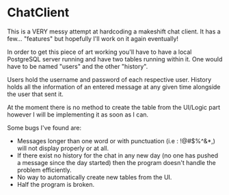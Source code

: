 # ChatClient
This is a VERY messy attempt at hardcoding a makeshift chat client. It has a few... "features" but hopefully I'll work on it again eventually!

In order to get this piece of art working you'll have to have a local PostgreSQL server running and have two tables running within it.
One would have to be named "users" and the other "history".

Users hold the username and password of each respective user.
History holds all the information of an entered message at any given time alongside the user that sent it.

At the moment there is no method to create the table from the UI/Logic part however I will be implementing it as soon as I can.

Some bugs I've found are:
  - Messages longer than one word or with punctuation (i.e : !@#$%^&*,) will not display properly or at all.
  - If there exist no history for the chat in any new day (no one has pushed a message since the day started) then the program doesn't handle the problem efficiently.
  - No way to automatically create new tables from the UI.
  - Half the program is broken.
 
